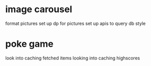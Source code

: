 # image carousel

format pictures
set up dp for pictures
set up apis to query db
style

# poke game

look into caching fetched items
looking into caching highscores
